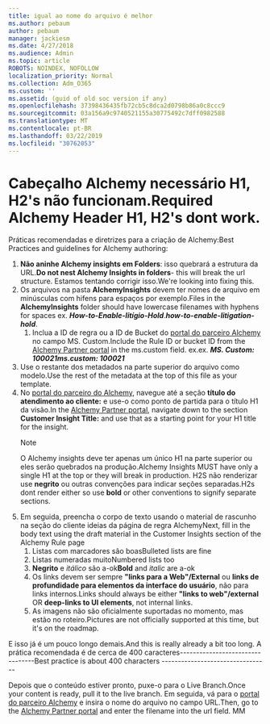 ```yaml
---
title: igual ao nome do arquivo é melhor
ms.author: pebaum
author: pebaum
manager: jackiesm
ms.date: 4/27/2018
ms.audience: Admin
ms.topic: article
ROBOTS: NOINDEX, NOFOLLOW
localization_priority: Normal
ms.collection: Adm_O365
ms.custom: ''
ms.assetid: (guid of old soc version if any)
ms.openlocfilehash: 37398436435fb72cb5c8dca2d0798b86a0c8ccc9
ms.sourcegitcommit: 03a156a9c9740521155a30775492c7dff0982588
ms.translationtype: MT
ms.contentlocale: pt-BR
ms.lasthandoff: 03/22/2019
ms.locfileid: "30762053"
---
```

# <a name="required-alchemy-header-h1-h2s-dont-work"></a><span data-ttu-id="7c632-102">Cabeçalho Alchemy necessário H1, H2's não funcionam.</span><span class="sxs-lookup"><span data-stu-id="7c632-102">Required Alchemy Header H1, H2's dont work.</span></span>
<span data-ttu-id="7c632-103">Práticas recomendadas e diretrizes para a criação de Alchemy:</span><span class="sxs-lookup"><span data-stu-id="7c632-103">Best Practices and guidelines for Alchemy authoring:</span></span>

1. <span data-ttu-id="7c632-104">**Não aninhe Alchemy insights em Folders**: isso quebrará a estrutura da URL.</span><span class="sxs-lookup"><span data-stu-id="7c632-104">**Do not nest Alchemy Insights in folders**- this will break the url structure.</span></span> <span data-ttu-id="7c632-105">Estamos tentando corrigir isso.</span><span class="sxs-lookup"><span data-stu-id="7c632-105">We're looking into fixing this.</span></span>
1. <span data-ttu-id="7c632-106">Os arquivos na pasta **AlchemyInsights** devem ter nomes de arquivo em minúsculas com hifens para espaços por exemplo.</span><span class="sxs-lookup"><span data-stu-id="7c632-106">Files in the **AlchemyInsights** folder should have lowercase filenames with hyphens for spaces ex.</span></span> <span data-ttu-id="7c632-107">***How-to-Enable-litígio-Hold***.</span><span class="sxs-lookup"><span data-stu-id="7c632-107">***how-to-enable-litigation-hold***.</span></span>
    1. <span data-ttu-id="7c632-108">Inclua a ID de regra ou a ID de Bucket do [portal do parceiro Alchemy](https://alchemyportal.azurewebsites.net) no campo MS. Custom.</span><span class="sxs-lookup"><span data-stu-id="7c632-108">Include the Rule ID or bucket ID from the [Alchemy Partner portal](https://alchemyportal.azurewebsites.net) in the ms.custom field.</span></span> <span data-ttu-id="7c632-109">ex.</span><span class="sxs-lookup"><span data-stu-id="7c632-109">ex.</span></span> <span data-ttu-id="7c632-110">***MS. Custom: 100021***</span><span class="sxs-lookup"><span data-stu-id="7c632-110">***ms.custom: 100021***</span></span>
1. <span data-ttu-id="7c632-111">Use o restante dos metadados na parte superior do arquivo como modelo.</span><span class="sxs-lookup"><span data-stu-id="7c632-111">Use the rest of the metadata at the top of this file as your template.</span></span>
1. <span data-ttu-id="7c632-112">No [portal do parceiro do Alchemy](https://alchemyportal.azurewebsites.net), navegue até a seção **título do atendimento ao cliente:** e use-o como ponto de partida para o título H1 da visão.</span><span class="sxs-lookup"><span data-stu-id="7c632-112">In the [Alchemy Partner portal](https://alchemyportal.azurewebsites.net), navigate down to the section **Customer Insight Title:** and use that as a starting point for your H1 title for the insight.</span></span> 
    > [!NOTE]
    > <span data-ttu-id="7c632-113">O Alchemy insights deve ter apenas um único H1 na parte superior ou eles serão quebrados na produção.</span><span class="sxs-lookup"><span data-stu-id="7c632-113">Alchemy Insights MUST have only a single H1 at the top or they will break in production.</span></span> <span data-ttu-id="7c632-114">H2S não renderizar use **negrito** ou outras convenções para indicar seções separadas.</span><span class="sxs-lookup"><span data-stu-id="7c632-114">H2s dont render either so use **bold** or other conventions to signify separate sections.</span></span>
1. <span data-ttu-id="7c632-115">Em seguida, preencha o corpo de texto usando o material de rascunho na seção do cliente ideias da página de regra Alchemy</span><span class="sxs-lookup"><span data-stu-id="7c632-115">Next, fill in the body text using the draft material in the Customer Insights section of the Alchemy Rule page</span></span>
    1. <span data-ttu-id="7c632-116">Listas com marcadores são boas</span><span class="sxs-lookup"><span data-stu-id="7c632-116">Bulleted lists are fine</span></span>
    1. <span data-ttu-id="7c632-117">Listas numeradas muito</span><span class="sxs-lookup"><span data-stu-id="7c632-117">Numbered lists too</span></span>
    1. <span data-ttu-id="7c632-118">**Negrito** e *itálico* são a-ok</span><span class="sxs-lookup"><span data-stu-id="7c632-118">**Bold** and *italic* are a-ok</span></span>
    1. <span data-ttu-id="7c632-119">Os links devem ser sempre **"links para a Web"/External** ou **links de profundidade para elementos da interface do usuário**, não para links internos.</span><span class="sxs-lookup"><span data-stu-id="7c632-119">Links should always be either **"links to web"/external** OR **deep-links to UI elements**, not internal links.</span></span>
    1. <span data-ttu-id="7c632-120">As imagens não são oficialmente suportadas no momento, mas estão no roteiro.</span><span class="sxs-lookup"><span data-stu-id="7c632-120">Pictures are not officially supported at this time, but it's on the roadmap.</span></span>

<span data-ttu-id="7c632-121">E isso já é um pouco longo demais.</span><span class="sxs-lookup"><span data-stu-id="7c632-121">And this is really already a bit too long.</span></span> <span data-ttu-id="7c632-122">A prática recomendada é de cerca de 400 caracteres---------------------------------</span><span class="sxs-lookup"><span data-stu-id="7c632-122">Best practice is about 400 characters ---------------------------------</span></span>

<span data-ttu-id="7c632-123">Depois que o conteúdo estiver pronto, puxe-o para o Live Branch.</span><span class="sxs-lookup"><span data-stu-id="7c632-123">Once your content is ready, pull it to the live branch.</span></span> <span data-ttu-id="7c632-124">Em seguida, vá para o [portal do parceiro Alchemy](https://alchemyportal.azurewebsites.net) e insira o nome do arquivo no campo URL.</span><span class="sxs-lookup"><span data-stu-id="7c632-124">Then, go to the [Alchemy Partner portal](https://alchemyportal.azurewebsites.net) and enter the filename into the url field.</span></span> <span data-ttu-id="7c632-125">M</span><span class="sxs-lookup"><span data-stu-id="7c632-125">M</span></span>